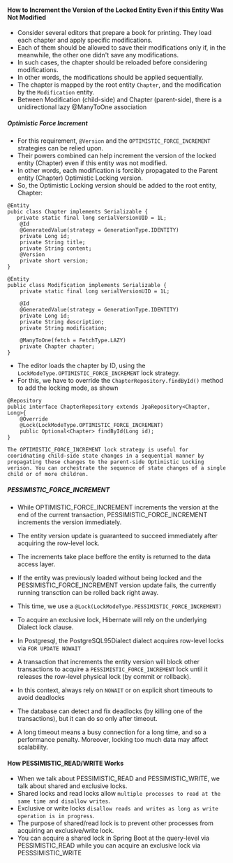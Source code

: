 #### How to Increment the Version of the Locked Entity Even if this Entity Was Not Modified
- Consider several editors that prepare a book for printing. They load each chapter and apply specific modifications. 
- Each of them should be allowed to save their modifications only if, in the meanwhile, the other one didn't save any modifications.
- In such cases, the chapter should be reloaded before considering modifications.
- In other words, the modifications should be applied sequentially.
- The chapter is mapped by the root entity `Chapter`, and the modification by the `Modification` entity.
- Between Modification (child-side) and Chapter (parent-side), there is a unidirectional lazy @ManyToOne association
##### Optimistic Force Increment
- For this requirement, `@Version` and the `OPTIMISTIC_FORCE_INCREMENT` strategies can be relied upon.
- Their powers combined can help increment the version of the locked entity (Chapter) even if this entity was not modified.
- In other words, each modification is forcibly propagated to the Parent entity (Chapter) Optimistic Locking version.
- So, the Optimistic Locking version should be added to the root entity, Chapter:
```
@Entity
pubic class Chapter implements Serializable {
   private static final long serialVersionUID = 1L;
    @Id
    @GeneratedValue(strategy = GenerationType.IDENTITY)
    private Long id;
    private String title;
    private String content;
    @Version
    private short version;   
}

@Entity
public class Modification implements Serializable {
    private static final long serialVersionUID = 1L;

    @Id
    @GeneratedValue(strategy = GenerationType.IDENTITY)
    private Long id;
    private String description;
    private String modification;

    @ManyToOne(fetch = FetchType.LAZY)
    private Chapter chapter;
}
```
- The editor loads the chapter by ID, using the `LockModeType.OPTIMISTIC_FORCE_INCREMENT` lock strategy.
- For this, we have to override the `ChapterRepository.findById()` method to add the locking mode, as shown
```
@Repository
public interface ChapterRepository extends JpaRepository<Chapter, Long>{
    @Override
    @Lock(LockModeType.OPTIMISTIC_FORCE_INCREMENT)
    public Optional<Chapter> findById(Long id);
}
```

```
The OPTIMISTIC_FORCE_INCREMENT lock strategy is useful for cooridnating child-side state changes in a sequential manner by propagating these changes to the parent-side Optimistic Locking verison. You can orchestrate the sequence of state changes of a single child or of more children.
```
##### PESSIMISTIC_FORCE_INCREMENT
- While OPTIMISTIC_FORCE_INCREMENT increments the version at the end of the current transaction, PESSIMISTIC_FORCE_INCREMENT increments the version immediately.
- The entity version update is guaranteed to succeed immediately after acquiring the row-level lock.
- The increments take place beffore the entity is returned to the data access layer.
- If the entity was previously loaded without being locked and the PESSIMISTIC_FORCE_INCREMENT version update fails, the currently running transction can be rolled back right away.
- This time, we use a `@Lock(LockModeType.PESSIMISTIC_FORCE_INCREMENT)`

- To acquire an exclusive lock, Hibernate will rely on the underlying Dialect lock clause. 
- In Postgresql, the PostgreSQL95Dialect dialect acquires row-level locks via `FOR UPDATE NOWAIT`
- A transaction that increments the entity version will block other transactions to acquire a `PESSIMISTIC_FORCE_INCREMENT` lock until it releases the row-level physical lock (by commit or rollback). 
- In this context, always rely on `NOWAIT` or on explicit short timeouts to avoid deadlocks
- The database can detect and fix deadlocks (by killing one of the transactions), but it can do so only after timeout.
- A long timeout means a busy connection for a long time, and so a performance penalty. Moreover, locking too much data may affect scalability.

#### How PESSIMISTIC_READ/WRITE Works
- When we talk about PESSIMISTIC_READ and PESSIMISTIC_WRITE, we talk about shared and exclusive locks.
- Shared locks and read locks allow `multiple processes to read at the same time and disallow writes`.
- Exclusive or write locks `disallow reads and writes as long as write operation is in progress`.
- The purpose of shared/read lock is to prevent other processes from acquiring an exclusive/write lock.
- You can acquire a shared lock in Spring Boot at the query-level via PESSIMISTIC_READ while you can acquire an exclusive lock via PESSSIMISTIC_WRITE 
